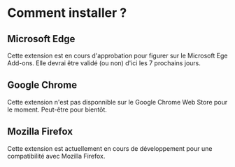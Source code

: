 # Comment installer ?

## Microsoft Edge
Cette extension est en cours d'approbation pour figurer sur le Microsoft Ege Add-ons. Elle devrai être validé (ou non) d'ici les 7 prochains jours.

## Google Chrome
Cette extension n'est pas disponnible sur le Google Chrome Web Store pour le moment. Peut-être pour bientôt.

## Mozilla Firefox
Cette extension est actuellement en cours de développement pour une compatibilité avec Mozilla Firefox.
